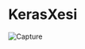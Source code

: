 # KerasXesi
![Capture](https://user-images.githubusercontent.com/73117731/129633057-0691b2d5-35e5-45ae-ba3d-288231c98481.JPG)
